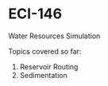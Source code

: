 # ECI-146
Water Resources Simulation


Topics covered so far:
1. Reservoir Routing
2. Sedimentation
